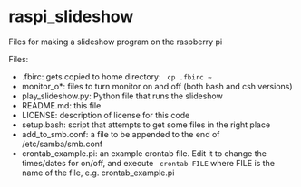 # raspi_slideshow
Files for making a slideshow program on the raspberry pi

Files:
- .fbirc: gets copied to home directory:
` cp .fbirc ~`
- monitor_o*: files to turn monitor on and off (both bash and csh versions)
- play\_slideshow.py: Python file that runs the slideshow
- README.md: this file
- LICENSE: description of license for this code
- setup.bash: script that attempts to get some files in the right place
- add\_to\_smb.conf: a file to be appended to the end of /etc/samba/smb.conf
- crontab\_example.pi: an example crontab file. Edit it to change the times/dates for on/off, and execute
` crontab FILE` where FILE is the name of the file, e.g. crontab\_example.pi
 
